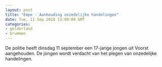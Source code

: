 ```yaml
---
layout: post
title: "Empe - Aanhouding onzedelijke handelingen"
date: Tue, 11 Sep 2018 13:09:00 GMT
categories: 
- gelderland 
- brummen 
---
```


De politie heeft dinsdag 11 september een 17-jarige jongen uit Voorst aangehouden. De jongen wordt verdacht van het plegen van onzedelijke handelingen.
